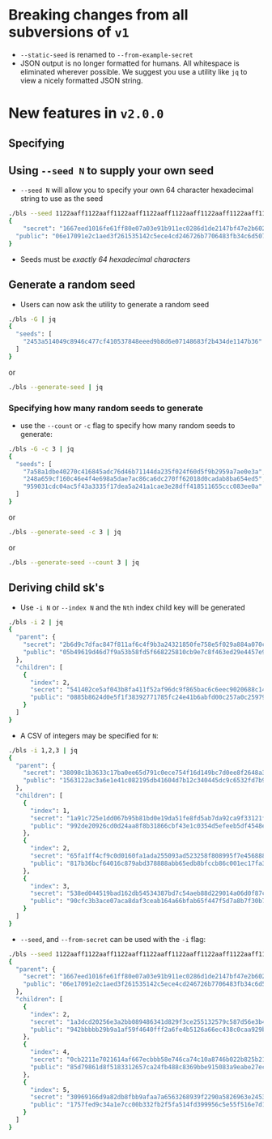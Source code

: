# Breaking changes from all subversions of `v1`
- `--static-seed` is renamed to `--from-example-secret`
- JSON output is no longer formatted for humans. All whitespace is eliminated wherever possible. We suggest you use a utility like `jq` to view a nicely formatted JSON string.

# New features in `v2.0.0`

## Specifying

## Using `--seed N` to supply your own seed
- `--seed N` will allow you to specify your own 64 character hexadecimal string to use as the seed
```sh
./bls --seed 1122aaff1122aaff1122aaff1122aaff1122aaff1122aaff1122aaff1122aaff | jq
{
	"secret": "1667eed1016fe61ff80e07a03e91b911ec0286d1de2147bf47e2b6027fea11a3",
  "public": "06e17091e2c1aed3f261535142c5ece4cd246726b7706483fb34c6d50721f25f88d13fa947bb5e7f45d890e3bf1a0ac4"
}
```
- Seeds must be *exactly 64 hexadecimal characters*

## Generate a random seed
- Users can now ask the utility to generate a random seed
```sh
./bls -G | jq
{
  "seeds": [
    "2453a514049c8946c477cf410537848eeed9b8d6e07148683f2b434de1147b36"
  ]
}
```
or
```sh
./bls --generate-seed | jq
```
### Specifying how many random seeds to generate
- use the `--count` or `-c` flag to specify how many random seeds to generate:
```sh
./bls -G -c 3 | jq
{
  "seeds": [
    "7a58a1dbe40270c416845adc76d46b71144da235f024f60d5f9b2959a7ae0e3a",
    "248a659cf160c46e4f4e698a5dae7ac86ca6dc270ff62018d0cadab8ba654ed5",
    "959031cdc04ac5f43a3335f17dea5a241a1cae3e28dff418511655ccc083ee0a"
  ]
}
```
or
```sh
./bls --generate-seed -c 3 | jq
```
or
```sh
./bls --generate-seed --count 3 | jq
```

## Deriving child sk's
- Use `-i N` or `--index N` and the `Nth` index child key will be generated
```sh
./bls -i 2 | jq
{
  "parent": {
    "secret": "2b6d9c7dfac847f811af6c4f9b3a24321850fe758e5f029a884a070ca9fcf066",
    "public": "05b49619d46d7f9a53b58fd5f668225810cb9e7c8f463ed29e4457e90098c4d84430bf231670ba9ad7e2db64833bf4c2"
  },
  "children": [
    {
      "index": 2,
      "secret": "541402ce5af043b8fa411f52af96dc9f865bac6c6eec9020688c14e736f1e8e6",
      "public": "0885b8624d0e5f1f38392771785fc24e41b6abfd00c257a0c2597903fa9cc8f0c9be3346e2ca63146c7f506e762cad1d"
    }
  ]
}
```
- A CSV of integers may be specified for `N`:
```sh
./bls -i 1,2,3 | jq
{
  "parent": {
    "secret": "38098c1b3633c17ba0ee65d791c0ece754f16d149bc7d0ee8f2648a34e6f3517",
    "public": "1563122ac3a6e1e41c082195db41604d7b12c340445dc9c6532fd7b976522fc9bfa869638fdf6545f684157cf624b0d8"
  },
  "children": [
    {
      "index": 1,
      "secret": "1a91c725e1dd067b95b81bd0e19da51fe8fd5ab7da92ca9f33121fc3d2f542dd",
      "public": "992de20926cd0d24aa8f8b31866cbf43e1c0354d5efeeb5df4548e89672400817814b8b012527b1a3e53bbd7e3847b2e"
    },
    {
      "index": 2,
      "secret": "65fa1ff4cf9c0d0160fa1ada255093ad523258f808995f7e45688839277b81a6",
      "public": "817b36bcf64016c879abd378888abb65edb8bfccb86c001ec17fa3309b79ba19d56f838734227a915baa84c6aecb383d"
    },
    {
      "index": 3,
      "secret": "538ed044519bad162db54534387bd7c54aeb88d229014a06d0f87c78e3e4e363",
      "public": "90cfc3b3ace07aca8daf3ceab164a66bfab65f447f5d7a8b7f30b78b0ce3f8106421fd6240ff66cd5ff40128a50f6f85"
    }
  ]
}
```
- `--seed`, and `--from-secret` can be used with the `-i` flag:
```sh
./bls --seed 1122aaff1122aaff1122aaff1122aaff1122aaff1122aaff1122aaff1122aaff -i 2,4,5 | jq
{
  "parent": {
    "secret": "1667eed1016fe61ff80e07a03e91b911ec0286d1de2147bf47e2b6027fea11a3",
    "public": "06e17091e2c1aed3f261535142c5ece4cd246726b7706483fb34c6d50721f25f88d13fa947bb5e7f45d890e3bf1a0ac4"
  },
  "children": [
    {
      "index": 2,
      "secret": "1a3dcd20256e3a2bb089486341d829f3ce255132579c587d56e3b4fd19be70f3",
      "public": "942bbbbb29b9a1af59f4640fff2a6fe4b5126a66ec438c0caa929b24e559400a4b6179472a669f298784088c594fa387"
    },
    {
      "index": 4,
      "secret": "0cb2211e7021614af667ecbbb58e746ca74c10a8746b022b825b2154dbd2faa2",
      "public": "85d79861d8f5183312657ca24fb488c8369bbe915083a9eabe27ec656cb5ce5a3e2cca2f15746885aa730ed177137f48"
    },
    {
      "index": 5,
      "secret": "30969166d9a82db8fbb9afaa7a6563268939f2290a5826963e2453ddccdb22b1",
      "public": "1757fed9c34a1e7cc00b332fb2f5fa514fd399956c5e55f516e7d1c97d9a2cc8fc332d44e7088fe9ea5a2b10581c205d"
    }
  ]
}
```
